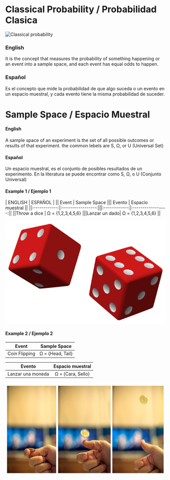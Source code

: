 # Classical Probability / Probabilidad Clasica
![Classical probability](https://www.onlinemath4all.com/images/classicalprobability2.png)

### English
It is the concept that measures the probability of something happening or an event into a sample space, and each event has equal odds to happen.

### Español
Es el concepto que mide la probabilidad de que algo suceda o un evento en un espacio muestral, y cada evento tiene la misma probabilidad de suceder.


# Sample Space / Espacio Muestral

#### English
A sample space of an experiment is the set of all possible outcomes or results of that experiment.
the common lebels are S, Ω, or U (Universal Set)

#### Español
Un espacio muestral, es el conjunto de posibles resultados de un experimento.
En la literatura se puede encontrar como S, Ω, o U (Conjunto Universal)

#### Example 1 / Ejemplo 1

| ENGLISH | ESPAÑOL |
||     Event    |    Sample Space   |||    Evento    |  Espacio muestral ||
||:------------:|:-----------------:|||:------------:|:-----------------:||
||Throw a dice  | Ω = {1,2,3,4,5,6} |||Lanzar un dado| Ω = {1,2,3,4,5,6} ||

![Dice](src/dice.png)


#### Example 2 / Ejemplo 2

|     Event    |    Sample Space   |
|:------------:|:-----------------:|
|Coin Flipping | Ω = {Head, Tail} | 

|    Evento    |  Espacio muestral |
|:------------:|:-----------------:|
|Lanzar una moneda| Ω = {Cara, Sello} |

![coin](src/coin.jpg)